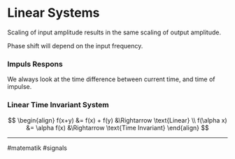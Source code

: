 # Linear Systems

Scaling of input amplitude results in the same scaling of output amplitude.

Phase shift will depend on the input frequency.

### Impuls Respons
We always look at the time difference between current time, and time of impulse.

### Linear Time Invariant System
$$
\begin{align}
f(x+y) &= f(x) + f(y) &\Rightarrow \text{Linear} \\
f(\alpha x) &= \alpha f(x) &\Rightarrow \text{Time Invariant}
\end{align}
$$


---
#matematik #signals 